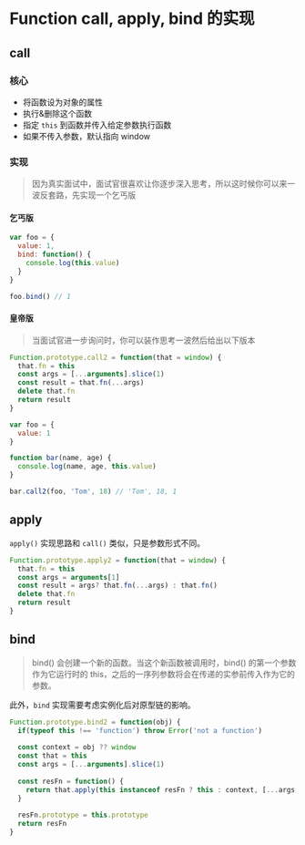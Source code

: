 # Function call, apply, bind 的实现

## call

### 核心

*   将函数设为对象的属性
*   执行&删除这个函数
*   指定 `this` 到函数并传入给定参数执行函数
*   如果不传入参数，默认指向 window

### 实现

>   因为真实面试中，面试官很喜欢让你逐步深入思考，所以这时候你可以来一波反套路，先实现一个乞丐版

#### 乞丐版

```javascript
var foo = {
  value: 1,
  bind: function() {
    console.log(this.value)
  }
}

foo.bind() // 1
```

#### 皇帝版

>   当面试官进一步询问时，你可以装作思考一波然后给出以下版本

```javascript
Function.prototype.call2 = function(that = window) {
  that.fn = this
  const args = [...arguments].slice(1)
  const result = that.fn(...args)
  delete that.fn
  return result
}

var foo = {
  value: 1
}

function bar(name, age) {
  console.log(name, age, this.value)
}

bar.call2(foo, 'Tom', 18) // 'Tom', 18, 1
```



## apply

`apply()`  实现思路和 `call()` 类似，只是参数形式不同。

```javascript
Function.prototype.apply2 = function(that = window) {
  that.fn = this
  const args = arguments[1]
  const result = args? that.fn(...args) : that.fn()
  delete that.fn
  return result
}
```



## bind

>   bind() 会创建一个新的函数。当这个新函数被调用时，bind() 的第一个参数作为它运行时的 this，之后的一序列参数将会在传递的实参前传入作为它的参数。

此外，`bind` 实现需要考虑实例化后对原型链的影响。

```javascript
Function.prototype.bind2 = function(obj) {
  if(typeof this !== 'function') throw Error('not a function')
  
  const context = obj ?? window
  const that = this
  const args = [...arguments].slice(1)
 
  const resFn = function() {
  	return that.apply(this instanceof resFn ? this : context, [...args, ...arguments])
  }
  
  resFn.prototype = this.prototype
  return resFn
}
```

